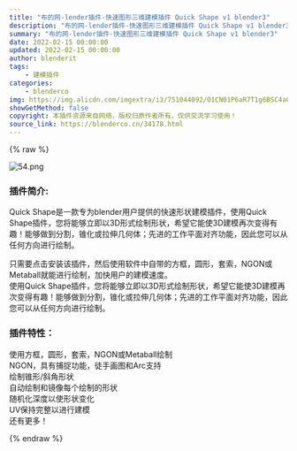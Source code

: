 ```yaml
---
title: "布的网-lender插件-快速图形三维建模插件 Quick Shape v1 blender3"
description: "布的网-lender插件-快速图形三维建模插件 Quick Shape v1 blender3"
summary: "布的网-lender插件-快速图形三维建模插件 Quick Shape v1 blender3"
date: 2022-02-15 00:00:00
updated: 2022-02-15 00:00:00
author: blenderit
tags: 
    - 建模插件
categories:
    - blenderco
img: https://img.alicdn.com/imgextra/i3/751044092/O1CN01P6aR7T1g6BSC4aCzF_!!751044092.png
showGetMethod: false
copyright: 本插件资源来自网络，版权归原作者所有，仅供交流学习使用！
source_link: https://blenderco.cn/34178.html
---
```


{% raw %}
<p><img class="aligncenter" src="https://img.alicdn.com/imgextra/i3/751044092/O1CN01P6aR7T1g6BSC4aCzF_!!751044092.png" alt="54.png"></p><h3>插件简介:</h3><p>Quick Shape是一款专为blender用户提供的快速形状建模插件，使用Quick Shape插件，您将能够立即以3D形式绘制形状，希望它能使3D建模再次变得有趣！能够做到分割，锥化或拉伸几何体；先进的工作平面对齐功能，因此您可以从任何方向进行绘制。</p><p>只需要点击安装该插件，然后使用软件中自带的方框，圆形，套索，NGON或Metaball就能进行绘制，加快用户的建模速度。<br>
使用Quick Shape插件，您将能够立即以3D形式绘制形状，希望它能使3D建模再次变得有趣！能够做到分割，锥化或拉伸几何体；先进的工作平面对齐功能，因此您可以从任何方向进行绘制。</p><h3>插件特性：</h3><p>使用方框，圆形，套索，NGON或Metaball绘制<br>
NGON，具有捕捉功能，徒手画图和Arc支持<br>
绘制锥形/斜角形状<br>
自动绘制和镜像每个绘制的形状<br>
随机化深度以使形状变化<br>
UV保持完整以进行建模<br>
还有更多！</p>
<div style="display: none">blenderco</div>
{% endraw %}